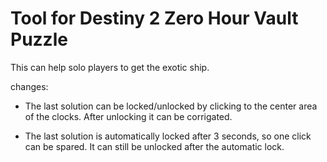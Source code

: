 # Tool for Destiny 2 Zero Hour Vault Puzzle

This can help solo players to get the exotic ship.

changes:
- The last solution can be locked/unlocked by clicking to the center area of the clocks.
  After unlocking it can be corrigated.

- The last solution is automatically locked after 3 seconds, so one click can be spared.
  It can still be unlocked after the automatic lock.
